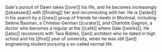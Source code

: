 Gale's pursuit of Dawn takes [[over]] his life, and he becomes increasingly [[obsessed]] with [[finding]] her and reconnecting with her. He is [[aided]] in his search by a [[new]] group of friends he meets in Montreal, including Selene Bauman, a Chinese-German [[curator]], and Charlotte Gagnon, a doctor who becomes a regular at the [[café]] where Gale [[works]]. He [[also]] reconnects with Tara Robles, [[an]] architect who he dated in high school and his [[first]] year of university, when he was still [[an]] engineering student pursuing a so-called normal life.

